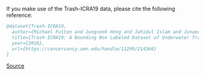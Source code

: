 If you make use of the Trash-ICRA19 data, please cite the following reference:

``` bibtex 
@dataset{Trash-ICRA19,
  author={Michael Fulton and Jungseok Hong and Jahidul Islam and Junaed Sattar},
  title={Trash-ICRA19: A Bounding Box Labeled Dataset of Underwater Trash},
  year={2018},
  url={https://conservancy.umn.edu/handle/11299/214366}
}
```

[Source](https://conservancy.umn.edu/handle/11299/214366)